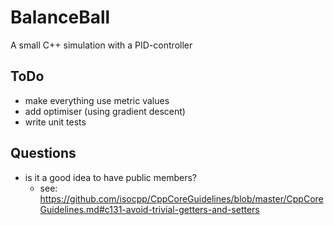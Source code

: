 # BalanceBall

A small C++ simulation with a PID-controller

## ToDo

- make everything use metric values
- add optimiser (using gradient descent)
- write unit tests

## Questions

- is it a good idea to have public members?
  - see: <https://github.com/isocpp/CppCoreGuidelines/blob/master/CppCoreGuidelines.md#c131-avoid-trivial-getters-and-setters>
